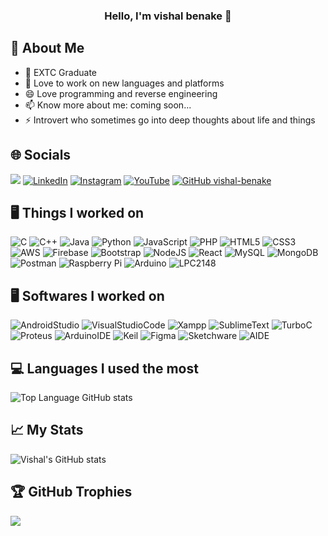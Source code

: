 ### <center>Hello, I'm vishal benake 👋</center>

## 💫 About Me
* 🔭  EXTC Graduate
* 🌱  Love to work on new languages and platforms
* 😄  Love programming and reverse engineering
* 📫  Know more about me: coming soon...
* ⚡  Introvert who sometimes go into deep thoughts about life and things

## 🌐 Socials
![](https://komarev.com/ghpvc/?username=vishal-benake&color=brightgreen&style=flat) [![LinkedIn](https://img.shields.io/badge/LinkedIn-%230077B5.svg?logo=linkedin&logoColor=white)](https://linkedin.com/in/vishal-benake) [![Instagram](https://img.shields.io/badge/Instagram-%d62979.svg?logo=Instagram&logoColor=white)](https://linkedin.com/in/_vishal_benake) [![YouTube](https://img.shields.io/badge/YouTube-%23FF0000.svg?logo=YouTube&logoColor=white)](https://youtube.com/@code-with-vishal) [![GitHub vishal-benake](https://img.shields.io/github/followers/vishal-benake?label=follow&style=social)](https://github.com/vishal-benake)

## 🖥️ Things I worked on
![C](https://img.shields.io/badge/c-%2300599C.svg?style=for-the-badge&logo=c&logoColor=white) ![C++](https://img.shields.io/badge/c++-%2300599C.svg?style=for-the-badge&logo=c%2B%2B&logoColor=white) ![Java](https://img.shields.io/badge/java-%23ED8B00.svg?style=for-the-badge&logo=java&logoColor=white) ![Python](https://img.shields.io/badge/python-3670A0?style=for-the-badge&logo=python&logoColor=ffdd54) ![JavaScript](https://img.shields.io/badge/javascript-%230095D5.svg?style=for-the-badge&logo=javascript&logoColor=white) ![PHP](https://img.shields.io/badge/php-%2300ADD8.svg?style=for-the-badge&logo=php&logoColor=white) ![HTML5](https://img.shields.io/badge/html5-%23E34F26.svg?style=for-the-badge&logo=html5&logoColor=white) ![CSS3](https://img.shields.io/badge/css3-%231572B6.svg?style=for-the-badge&logo=css3&logoColor=white) ![AWS](https://img.shields.io/badge/AWS-%23FF9900.svg?style=for-the-badge&logo=amazon-aws&logoColor=white) ![Firebase](https://img.shields.io/badge/firebase-%23D42029.svg?style=for-the-badge&logo=firebase&logoColor=white) ![Bootstrap](https://img.shields.io/badge/bootstrap-%230769AD.svg?style=for-the-badge&logo=bootstrap&logoColor=white) ![NodeJS](https://img.shields.io/badge/node.js-6DA55F?style=for-the-badge&logo=node.js&logoColor=white) ![React](https://img.shields.io/badge/react-%2338B2AC.svg?style=for-the-badge&logo=react&logoColor=white) ![MySQL](https://img.shields.io/badge/mysql-%2300f.svg?style=for-the-badge&logo=mysql&logoColor=white) ![MongoDB](https://img.shields.io/badge/mongodb-%230db7ed.svg?style=for-the-badge&logo=mongodb&logoColor=white) ![Postman](https://img.shields.io/badge/Postman-FF6C37?style=for-the-badge&logo=postman&logoColor=white) ![Raspberry Pi](https://img.shields.io/badge/-RaspberryPi-C51A4A?style=for-the-badge&logo=Raspberry-Pi) ![Arduino](https://img.shields.io/badge/-Arduino-B80A4A?style=for-the-badge&logo=Arduino) ![LPC2148](https://img.shields.io/badge/-LPC2148-7038e8?style=for-the-badge&logo=LPC2148)

## 🖥️ Softwares I worked on
![AndroidStudio](https://img.shields.io/badge/-Android%20Studio-000000?style=for-the-badge&logo=AndroidStudio) ![VisualStudioCode](https://img.shields.io/badge/-Visual%20Studio%20Code-50d7f2?style=for-the-badge&logo=VisualStudioCode) ![Xampp](https://img.shields.io/badge/-Xampp-8sA55F?style=for-the-badge&logo=Xampp) ![SublimeText](https://img.shields.io/badge/-Sublime%20Text-8EA55F?style=for-the-badge&logo=SublimeText) ![TurboC](https://img.shields.io/badge/-Turbo%20C-e8c546?style=for-the-badge&logo=turboc) ![Proteus](https://img.shields.io/badge/-Proteus-6DA55F?style=for-the-badge&logo=Proteus) ![ArduinoIDE](https://img.shields.io/badge/-Arduino%20IDE-7661d4?style=for-the-badge&logo=Arduino) ![Keil](https://img.shields.io/badge/-Keil%20IDE-e87b41?style=for-the-badge&logo=Keil) ![Figma](https://img.shields.io/badge/-Figma-887cf7?style=for-the-badge&logo=Figma) ![Sketchware](https://img.shields.io/badge/-Sketchware-f75c92?style=for-the-badge&logo=Sketchware) ![AIDE](https://img.shields.io/badge/-Android%20ide-0b6fa1?style=for-the-badge&logo=AndroidIDE)

## 💻 Languages I used the most
![Top Language GitHub stats](https://github-readme-stats.vercel.app/api/top-langs/?username=vishal-benake&layout=compact&theme=slateorange&langs_count=6)

## 📈 My Stats
![Vishal's GitHub stats](https://github-readme-stats.vercel.app/api?username=vishal-benake&count_private=true&show_icons=true&theme=slateorange)

## 🏆 GitHub Trophies
![](https://github-profile-trophy.vercel.app/?username=vishal-benake&theme=gruvbox&no-frame=false&no-bg=false&margin-w=4)
